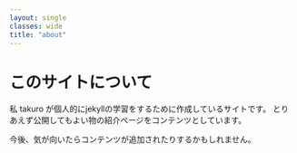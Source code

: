 ```yaml
---
layout: single
classes: wide
title: "about"
---
```

# このサイトについて
私 takuro が個人的にjekyllの学習をするために作成しているサイトです。
とりあえず公開してもよい物の紹介ページをコンテンツとしています。

今後、気が向いたらコンテンツが追加されたりするかもしれません。